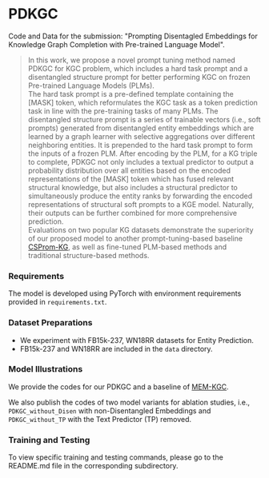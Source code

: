 # PDKGC

Code and Data for the submission: "Prompting Disentagled Embeddings for Knowledge Graph Completion with Pre-trained Language Model".

>In this work, we propose a novel prompt tuning method named PDKGC for KGC problem, which includes a hard task prompt and a disentangled structure prompt for better performing KGC on frozen Pre-trained Language Models (PLMs).
<br>The hard task prompt is a pre-defined template containing the [MASK] token, which reformulates the KGC task as a token prediction task in line with the pre-training tasks of many PLMs.
The disentangled structure prompt is a series of trainable vectors (i.e., soft prompts) generated from disentangled entity embeddings which are learned by a graph learner with selective aggregations over different neighboring entities. It is prepended to the hard task prompt to form the inputs of a frozen PLM.
After encoding by the PLM, for a KG triple to complete, PDKGC not only includes a textual predictor to output a probability distribution over all entities based on the encoded representations of the [MASK] token which has fused relevant structural knowledge, but also includes a structural predictor to simultaneously produce the entity ranks by forwarding the encoded representations of structural soft prompts to a KGE model.
Naturally, their outputs can be further combined for more comprehensive prediction.
<br>Evaluations on two popular KG datasets demonstrate the superiority of our proposed model to another prompt-tuning-based baseline [CSProm-KG](https://arxiv.org/abs/2307.01709), as well as fine-tuned PLM-based methods and traditional structure-based methods.


### Requirements

The model is developed using PyTorch with environment requirements provided in `requirements.txt`.

### Dataset Preparations

- We experiment with FB15k-237, WN18RR datasets for Entity Prediction.
- FB15k-237 and WN18RR are included in the `data` directory.

### Model Illustrations

We provide the codes for our PDKGC and a baseline of [MEM-KGC](https://ieeexplore.ieee.org/document/9540703).

We also publish the codes of two model variants for ablation studies, i.e., `PDKGC_without_Disen` with non-Disentangled Embeddings and `PDKGC_without_TP` with the Text Predictor (TP) removed.

### Training and Testing

To view specific training and testing commands, please go to the README.md file in the corresponding subdirectory.

